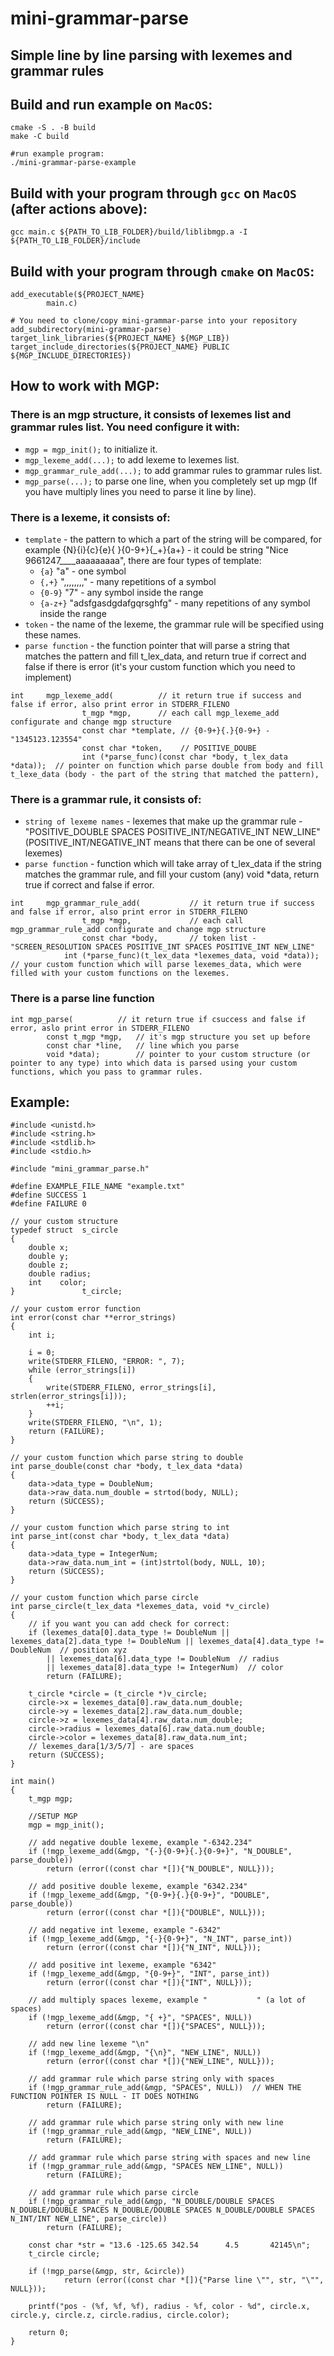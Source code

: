 # mini-grammar-parse

Simple line by line parsing with lexemes and grammar rules
-------

Build and run example on `MacOS`:
-------
```
cmake -S . -B build
make -C build

#run example program:
./mini-grammar-parse-example
```
Build with your program through `gcc` on `MacOS` (after actions above):
-------
```
gcc main.c ${PATH_TO_LIB_FOLDER}/build/liblibmgp.a -I ${PATH_TO_LIB_FOLDER}/include
```
Build with your program through `cmake` on `MacOS`:
-------
```
add_executable(${PROJECT_NAME}
        main.c)

# You need to clone/copy mini-grammar-parse into your repository
add_subdirectory(mini-grammar-parse)
target_link_libraries(${PROJECT_NAME} ${MGP_LIB})
target_include_directories(${PROJECT_NAME} PUBLIC ${MGP_INCLUDE_DIRECTORIES})
```
How to work with MGP:
-------
### There is an mgp structure, it consists of lexemes list and grammar rules list. You need configure it with:
- `mgp = mgp_init();` to initialize it.
- `mgp_lexeme_add(...);` to add lexeme to lexemes list.
- `mgp_grammar_rule_add(...);` to add grammar rules to grammar rules list.
- `mgp_parse(...);` to parse one line, when you completely set up mgp (If you have multiply lines you need to parse it line by line).
###
### There is a lexeme, it consists of:
- `template` - the pattern to which a part of the string will be compared, for example {N}{i}{c}{e}{ }{0-9+}{_+}{a+} - it could be string "Nice 9661247____aaaaaaaaa", there are four types of template:
   - `{a}` "a" - one symbol
   - `{,+}` ",,,,,,,," - many repetitions of a symbol
   - `{0-9}` "7" - any symbol inside the range
   - `{a-z+}` "adsfgasdgdafgqrsghfg" - many repetitions of any symbol inside the range
- `token` - the name of the lexeme, the grammar rule will be specified using these names.
- `parse function` - the function pointer that will parse a string that matches the pattern and fill t_lex_data, and return true if correct and false if there is error (it's your custom function which you need to implement)
```
int     mgp_lexeme_add(          // it return true if success and false if error, also print error in STDERR_FILENO
                t_mgp *mgp,      // each call mgp_lexeme_add configurate and change mgp structure
                const char *template, // {0-9+}{.}{0-9+} - "1345123.123554"
                const char *token,    // POSITIVE_DOUBE
                int (*parse_func)(const char *body, t_lex_data *data));  // pointer on function which parse double from body and fill t_lexe_data (body - the part of the string that matched the pattern),
```
###
### There is a grammar rule, it consists of:
- `string of lexeme names` - lexemes that make up the grammar rule - "POSITIVE_DOUBLE SPACES POSITIVE_INT/NEGATIVE_INT NEW_LINE" (POSITIVE_INT/NEGATIVE_INT means that there can be one of several lexemes)
- `parse function` - function which will take array of t_lex_data if the string matches the grammar rule, and fill your custom (any) void *data, return true if correct and false if error.
```
int     mgp_grammar_rule_add(           // it return true if success and false if error, also print error in STDERR_FILENO
                t_mgp *mgp,             // each call mgp_grammar_rule_add configurate and change mgp structure
                const char *body,       // token list - "SCREEN_RESOLUTION SPACES POSITIVE_INT SPACES POSITIVE_INT NEW_LINE"
	        int (*parse_func)(t_lex_data *lexemes_data, void *data)); // your custom function which will parse lexemes_data, which were filled with your custom functions on the lexemes.
```
###
### There is a parse line function
```
int	mgp_parse(			// it return true if csuccess and false if error, aslo print error in STDERR_FILENO
		const t_mgp *mgp,	// it's mgp structure you set up before
		const char *line,	// line which you parse
		void *data);		// pointer to your custom structure (or pointer to any type) into which data is parsed using your custom functions, which you pass to grammar rules.
```
Example:
--------
```
#include <unistd.h>
#include <string.h>
#include <stdlib.h>
#include <stdio.h>

#include "mini_grammar_parse.h"

#define EXAMPLE_FILE_NAME "example.txt"
#define SUCCESS 1
#define FAILURE 0

// your custom structure
typedef struct  s_circle
{
    double x;
    double y;
    double z;
    double radius;
    int    color;
}               t_circle;

// your custom error function
int	error(const char **error_strings)
{
    int	i;

    i = 0;
    write(STDERR_FILENO, "ERROR: ", 7);
    while (error_strings[i])
    {
        write(STDERR_FILENO, error_strings[i], strlen(error_strings[i]));
        ++i;
    }
    write(STDERR_FILENO, "\n", 1);
    return (FAILURE);
}

// your custom function which parse string to double
int	parse_double(const char *body, t_lex_data *data)
{
    data->data_type = DoubleNum;
    data->raw_data.num_double = strtod(body, NULL);
    return (SUCCESS);
}

// your custom function which parse string to int
int	parse_int(const char *body, t_lex_data *data)
{
    data->data_type = IntegerNum;
    data->raw_data.num_int = (int)strtol(body, NULL, 10);
    return (SUCCESS);
}

// your custom function which parse circle
int	parse_circle(t_lex_data *lexemes_data, void *v_circle)
{
    // if you want you can add check for correct:
    if (lexemes_data[0].data_type != DoubleNum || lexemes_data[2].data_type != DoubleNum || lexemes_data[4].data_type != DoubleNum  // position xyz
        || lexemes_data[6].data_type != DoubleNum  // radius
        || lexemes_data[8].data_type != IntegerNum)  // color
        return (FAILURE);

    t_circle *circle = (t_circle *)v_circle;
    circle->x = lexemes_data[0].raw_data.num_double;
    circle->y = lexemes_data[2].raw_data.num_double;
    circle->z = lexemes_data[4].raw_data.num_double;
    circle->radius = lexemes_data[6].raw_data.num_double;
    circle->color = lexemes_data[8].raw_data.num_int;
    // lexemes_dara[1/3/5/7] - are spaces
    return (SUCCESS);
}

int main()
{
    t_mgp mgp;

    //SETUP MGP
    mgp = mgp_init();

    // add negative double lexeme, example "-6342.234"
    if (!mgp_lexeme_add(&mgp, "{-}{0-9+}{.}{0-9+}", "N_DOUBLE", parse_double))
        return (error((const char *[]){"N_DOUBLE", NULL}));

    // add positive double lexeme, example "6342.234"
    if (!mgp_lexeme_add(&mgp, "{0-9+}{.}{0-9+}", "DOUBLE", parse_double))
        return (error((const char *[]){"DOUBLE", NULL}));

    // add negative int lexeme, example "-6342"
    if (!mgp_lexeme_add(&mgp, "{-}{0-9+}", "N_INT", parse_int))
        return (error((const char *[]){"N_INT", NULL}));

    // add positive int lexeme, example "6342"
    if (!mgp_lexeme_add(&mgp, "{0-9+}", "INT", parse_int))
        return (error((const char *[]){"INT", NULL}));

    // add multiply spaces lexeme, example "           " (a lot of spaces)
    if (!mgp_lexeme_add(&mgp, "{ +}", "SPACES", NULL))
        return (error((const char *[]){"SPACES", NULL}));

    // add new line lexeme "\n"
    if (!mgp_lexeme_add(&mgp, "{\n}", "NEW_LINE", NULL))
        return (error((const char *[]){"NEW_LINE", NULL}));

    // add grammar rule which parse string only with spaces
    if (!mgp_grammar_rule_add(&mgp, "SPACES", NULL))  // WHEN THE FUNCTION POINTER IS NULL - IT DOES NOTHING
        return (FAILURE);

    // add grammar rule which parse string only with new line
    if (!mgp_grammar_rule_add(&mgp, "NEW_LINE", NULL))
        return (FAILURE);

    // add grammar rule which parse string with spaces and new line
    if (!mgp_grammar_rule_add(&mgp, "SPACES NEW_LINE", NULL))
        return (FAILURE);

    // add grammar rule which parse circle
    if (!mgp_grammar_rule_add(&mgp, "N_DOUBLE/DOUBLE SPACES N_DOUBLE/DOUBLE SPACES N_DOUBLE/DOUBLE SPACES N_DOUBLE/DOUBLE SPACES N_INT/INT NEW_LINE", parse_circle))
        return (FAILURE);

    const char *str = "13.6 -125.65 342.54      4.5       42145\n";
    t_circle circle;

    if (!mgp_parse(&mgp, str, &circle))
            return (error((const char *[]){"Parse line \"", str, "\"", NULL}));

    printf("pos - (%f, %f, %f), radius - %f, color - %d", circle.x, circle.y, circle.z, circle.radius, circle.color);

    return 0;
}
```
